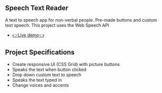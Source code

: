 ## Speech Text Reader

A text to speech app for non-verbal people. Pre-made buttons and custom text speech. This project uses the Web Speech API

- [👉Live demo👈](https://gazzaar.github.io/JS-mini-projects/speech-text-reader)

## Project Specifications

- Create responsive UI (CSS Grid) with picture buttons
- Speaks the text when button clicked
- Drop down custom text to speech
- Speaks the text typed in
- Change voices and accents
